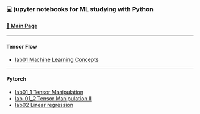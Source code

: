### 💻 jupyter notebooks for ML studying with Python
#### **[📕 Main Page](https://leecrossun.github.io/ml-study-python-jupyter-2022/)**
---
#### Tensor Flow
+ [lab01 Machine Learning Concepts](https://leecrossun.github.io/ml-study-python-jupyter-2022/lab01_Machine_Learning_Concepts.html)
---
#### Pytorch
+ [lab01_1 Tensor Manipulation](https://leecrossun.github.io/ml-study-python-jupyter-2022/lab01_1_Tensor_Manipulation.html)
+ [lab-01_2 Tensor Manipulation II](https://leecrossun.github.io/ml-study-python-jupyter-2022/lab01_2_Tensor_ManipulationII.html)
+ [lab02 Linear regression](https://leecrossun.github.io/ml-study-python-jupyter-2022/lab02_Linear_regression.html)